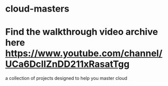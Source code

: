 # cloud-masters
# Find the walkthrough video archive here https://www.youtube.com/channel/UCa6DclIZnDD211xRasatTgg
a collection of projects designed to help you master cloud
